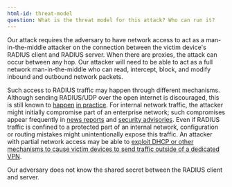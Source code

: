 ```yaml
---
html-id: threat-model
question: What is the threat model for this attack? Who can run it?
---
```


Our attack requires the adversary to have network access to act as a man-in-the-middle attacker on the connection between the victim device's RADIUS client and RADIUS server.  When there are proxies, the attack can occur between any hop.
Our attacker will need to be able to act as a full network man-in-the-middle who can read, intercept, block, and modify inbound and outbound network packets.

Such access to RADIUS traffic may happen through different mechanisms. Although sending RADIUS/UDP over the open internet is discouraged, this is still known to [happen](https://www.ietf.org/archive/id/draft-ietf-radext-deprecating-radius-01.html) [in practice](https://www.rfc-editor.org/rfc/rfc6614). For internal network traffic, the attacker might initially compromise part of an enterprise network; such compromises appear frequently in [news reports](https://www.404media.co/cyber-official-speaks-out-reveals-mobile-network-attacks-in-u-s/) and [security advisories](https://www.cisa.gov/sites/default/files/2023-01/ar-16-20173.pdf).  Even if RADIUS traffic is confined to a protected part of an internal network, configuration or routing mistakes might unintentionally expose this traffic. An attacker with partial network access may be able to [exploit DHCP or other mechanisms to cause victim devices to send traffic outside of a dedicated VPN](https://www.leviathansecurity.com/blog/tunnelvision).

Our adversary does not know the shared secret between the RADIUS client and server.

